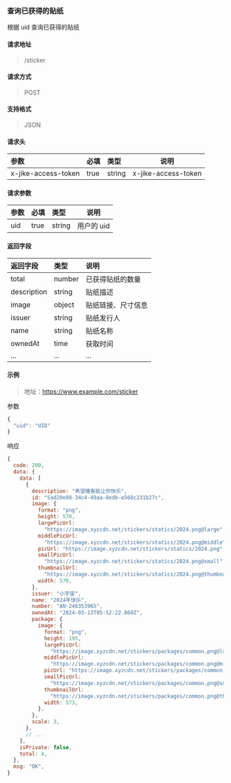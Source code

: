 ### 查询已获得的贴纸

根据 uid 查询已获得的贴纸

#### 请求地址

> /sticker

#### 请求方式

> POST

#### 支持格式

> JSON

#### 请求头

| 参数                | 必填 | 类型   | 说明                |
| :------------------ | :--- | :----- | ------------------- |
| x-jike-access-token | true | string | x-jike-access-token |

#### 请求参数

| 参数 | 必填 | 类型   | 说明          |
| :--- | :--- | :----- | ------------- |
| uid  | true | string | 用户的 uid |

#### 返回字段

| 返回字段    | 类型   | 说明               |
| :---------- | :----- | :----------------- |
| total       | number | 已获得贴纸的数量   |
| description | string | 贴纸描述           |
| image       | object | 贴纸链接、尺寸信息 |
| issuer      | string | 贴纸发行人         |
| name        | string | 贴纸名称           |
| ownedAt     | time   | 获取时间           |
| ...         | ...    | ...                |


#### 示例

> 地址：https://www.example.com/sticker

参数

```javascript
{
  "uid": "UID"
}
```

响应

```javascript
{
  code: 200,
  data: {
    data: [
      {
        description: "希望播客能让你快乐",
        id: "5ad20e98-34c4-49aa-8edb-e568c231b27c",
        image: {
          format: "png",
          height: 570,
          largePicUrl:
            "https://image.xyzcdn.net/stickers/statics/2024.png@large",
          middlePicUrl:
            "https://image.xyzcdn.net/stickers/statics/2024.png@middle",
          picUrl: "https://image.xyzcdn.net/stickers/statics/2024.png",
          smallPicUrl:
            "https://image.xyzcdn.net/stickers/statics/2024.png@small",
          thumbnailUrl:
            "https://image.xyzcdn.net/stickers/statics/2024.png@thumbnail",
          width: 570,
        },
        issuer: "小宇宙",
        name: "2024年快乐",
        number: "AN-246353965",
        ownedAt: "2024-03-13T05:52:22.868Z",
        package: {
          image: {
            format: "png",
            height: 195,
            largePicUrl:
              "https://image.xyzcdn.net/stickers/packages/common.png@large",
            middlePicUrl:
              "https://image.xyzcdn.net/stickers/packages/common.png@middle",
            picUrl: "https://image.xyzcdn.net/stickers/packages/common.png",
            smallPicUrl:
              "https://image.xyzcdn.net/stickers/packages/common.png@small",
            thumbnailUrl:
              "https://image.xyzcdn.net/stickers/packages/common.png@thumbnail",
            width: 573,
          },
        },
        scale: 3,
      },
      // ...
    ],
    isPrivate: false,
    total: 4,
  },
  msg: "OK",
}
```